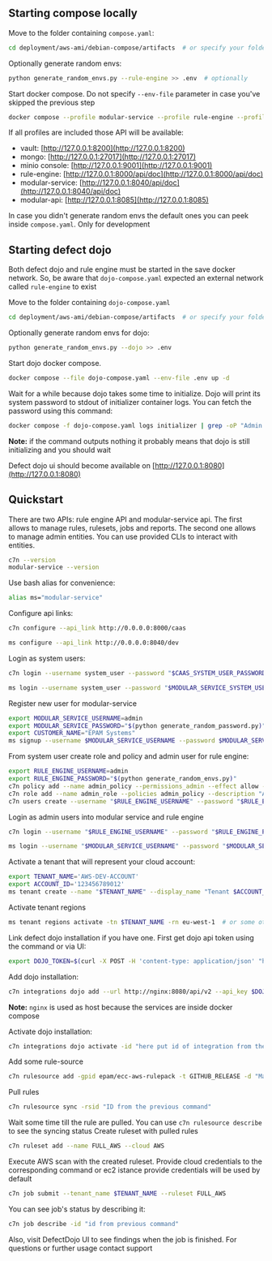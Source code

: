 ## Starting compose locally

Move to the folder containing `compose.yaml`:

```bash
cd deployment/aws-ami/debian-compose/artifacts  # or specify your folder
```

Optionally generate random envs:

```bash
python generate_random_envs.py --rule-engine >> .env  # optionally
```

Start docker compose. Do not specify `--env-file` parameter in case you've skipped the previous step

```bash
docker compose --profile modular-service --profile rule-engine --profile modular-api --env-file .env up -d
```

If all profiles are included those API will be available:
- vault: [http://127.0.0.1:8200](http://127.0.0.1:8200)
- mongo: [http://127.0.0.1:27017](http://127.0.0.1:27017)
- minio console: [http://127.0.0.1:9001](http://127.0.0.1:9001)
- rule-engine: [http://127.0.0.1:8000/api/doc](http://127.0.0.1:8000/api/doc)
- modular-service: [http://127.0.0.1:8040/api/doc](http://127.0.0.1:8040/api/doc)
- modular-api: [http://127.0.0.1:8085](http://127.0.0.1:8085)

In case you didn't generate random envs the default ones you can peek inside `compose.yaml`. Only for development

## Starting defect dojo

Both defect dojo and rule engine must be started in the save docker network. So, be aware that `dojo-compose.yaml` 
expected an external network called `rule-engine` to exist

Move to the folder containing `dojo-compose.yaml`

```bash
cd deployment/aws-ami/debian-compose/artifacts  # or specify your folder
```

Optionally generate random envs for dojo:

```bash
python generate_random_envs.py --dojo >> .env
```

Start dojo docker compose.

```bash
docker compose --file dojo-compose.yaml --env-file .env up -d
```

Wait for a while because dojo takes some time to initialize. Dojo will print its system password to stdout of 
initializer container logs. You can fetch the password using this command:

```bash
docker compose -f dojo-compose.yaml logs initializer | grep -oP "Admin password: \K\w+"
```

**Note:** if the command outputs nothing it probably means that dojo is still initializing and you should wait


Defect dojo ui should become available on [http://127.0.0.1:8080](http://127.0.0.1:8080)


## Quickstart


There are two APIs: rule engine API and modular-service api. The first allows to manage rules, rulesets, jobs and reports.
The second one allows to manage admin entities. You can use provided CLIs to interact with entities.


```bash
c7n --version
modular-service --version
```

Use bash alias for convenience:
```bash
alias ms="modular-service"
```

Configure api links:

```bash
c7n configure --api_link http://0.0.0.0:8000/caas
```

```bash
ms configure --api_link http://0.0.0.0:8040/dev
```

Login as system users:
```bash
c7n login --username system_user --password "$CAAS_SYSTEM_USER_PASSWORD"
```

```bash
ms login --username system_user --password "$MODULAR_SERVICE_SYSTEM_USER_PASSWORD"
```

Register new user for modular-service
```bash
export MODULAR_SERVICE_USERNAME=admin
export MODULAR_SERVICE_PASSWORD="$(python generate_random_password.py)"
export CUSTOMER_NAME="EPAM Systems"
ms signup --username $MODULAR_SERVICE_USERNAME --password $MODULAR_SERVICE_PASSWORD --customer_name $CUSTOMER_NAME --customer_display_name "$CUSTOMER_NAME" --customer_admin admin@example.com --json
```


From system user create role and policy and admin user for rule engine:
```bash
export RULE_ENGINE_USERNAME=admin
export RULE_ENGINE_PASSWORD="$(python generate_random_envs.py)"
c7n policy add --name admin_policy --permissions_admin --effect allow --tenant '*' --description "Full admin access policy for customer" --customer_id "$CUSTOMER_NAME" --json
c7n role add --name admin_role --policies admin_policy --description "Admin customer role" --customer_id "$CUSTOMER_NAME" --json
c7n users create --username "$RULE_ENGINE_USERNAME" --password "$RULE_ENGINE_PASSWORD" --role_name admin_role --customer_id "$CUSTOMER_NAME" --json
```

Login as admin users into modular service and rule engine
```bash
c7n login --username "$RULE_ENGINE_USERNAME" --password "$RULE_ENGINE_PASSWORD"
```

```bash
ms login --username "$MODULAR_SERVICE_USERNAME" --password "$MODULAR_SERVICE_PASSWORD"
```



Activate a tenant that will represent your cloud account:

```bash
export TENANT_NAME='AWS-DEV-ACCOUNT'
export ACCOUNT_ID='123456789012'
ms tenant create --name "$TENANT_NAME" --display_name "Tenant $ACCOUNT_ID" --cloud AWS --account_id $ACCOUNT_ID --primary_contacts admin@example.com --secondary_contacts admin@example.com --tenant_manager_contacts admin@example.com --default_owner admin@example.com --json
```

Activate tenant regions
```bash
ms tenant regions activate -tn $TENANT_NAME -rn eu-west-1  # or some other region
```


Link defect dojo installation if you have one. First get dojo api token using the command or via UI:

```bash
export DOJO_TOKEN=$(curl -X POST -H 'content-type: application/json' "http://127.0.0.1:8080/api/v2/api-token-auth/" -d "{\"username\":\"admin\",\"password\":\"$DOJO_SYSTEM_PASSWORD\"}" | jq -r ".token")
```

Add dojo installation:

```bash
c7n integrations dojo add --url http://nginx:8080/api/v2 --api_key $DOJO_TOKEN --description "Main dojo installation"
```
**Note:** `nginx` is used as host because the services are inside docker compose

Activate dojo installation:

```bash
c7n integrations dojo activate -id "here put id of integration from the previous command" --all_tenants --send_after_job
```


Add some rule-source

```bash
c7n rulesource add -gpid epam/ecc-aws-rulepack -t GITHUB_RELEASE -d "Main open source aws rule source" -gprefix policies/
```

Pull rules

```bash
c7n rulesource sync -rsid "ID from the previous command"
```

Wait some time till the rule are pulled. You can use `c7n rulesource describe` to see the syncing status
Create ruleset with pulled rules

```bash
c7n ruleset add --name FULL_AWS --cloud AWS
```

Execute AWS scan with the created ruleset. Provide cloud credentials to the corresponding command or ec2 istance provide credentials will be used by default


```bash
c7n job submit --tenant_name $TENANT_NAME --ruleset FULL_AWS
```

You can see job's status by describing it:

```bash
c7n job describe -id "id from previous command"
```

Also, visit DefectDojo UI to see findings when the job is finished. For questions or further usage contact support